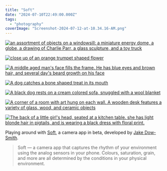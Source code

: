 ```yaml
---
title: "Soft"
date: "2024-07-10T22:49:00.000Z"
tags: 
  - "photography"
coverImage: "Screenshot-2024-07-12-at-10.34.16-AM.png"
---
```


[![an assortment of objects on a windowsill: a miniature energy dome, a globe, a drawing of Charlie Parr, a glass sculpture, and a toy truck](images/IMG_4216-1024x768.jpeg)](https://nicksimson.com/wp-content/uploads/2024/07/IMG_4216-scaled.jpeg)

[![close up of an orange trumpet shaped flower](images/IMG_4218-768x1024.jpeg)](https://nicksimson.com/wp-content/uploads/2024/07/IMG_4218-scaled.jpeg)

[![A middle aged man's face fills the frame. He has blue eyes and brown hair, and several day's beard growth on his face](images/IMG_4223-768x1024.jpeg)](https://nicksimson.com/wp-content/uploads/2024/07/IMG_4223-scaled.jpeg)

[![A dog catches a bone shaped treat in its mouth](images/IMG_4217-768x1024.jpeg)](https://nicksimson.com/wp-content/uploads/2024/07/IMG_4217-scaled.jpeg)

[![A black dog rests on a cream colored sofa, snuggled with a wool blanket](images/IMG_4222-768x1024.jpeg)](https://nicksimson.com/wp-content/uploads/2024/07/IMG_4222-scaled.jpeg)

[![A corner of a room with art hung on each wall. A wooden desk features a variety of glass, wood, and ceramic objects](images/IMG_4221-768x1024.jpeg)](https://nicksimson.com/wp-content/uploads/2024/07/IMG_4221-scaled.jpeg)

[![The back of a little girl's head, seated at a kitchen table. she has light blonde hair in pigtails, and is wearing a black dress with floral print.](images/IMG_4226-768x1024.jpeg)](https://nicksimson.com/wp-content/uploads/2024/07/IMG_4226-scaled.jpeg)

Playing around with [Soft](https://soft.camera/), a camera app in beta, developed by [Jake Dow-Smith](https://jakedowsmith.com/).

> Soft — a camera app that captures the rhythm of your environment using the analog sensors in your phone. Colours, saturation, grain, and more are all determined by the conditions in your physical environment.
